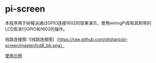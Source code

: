 pi-screen
=========

本程序用于树莓派通过GPIO连接1602的效果演示，使用wiringPi库和其附带的LCD库进行GPIO和1602的操作。

线路连接图:
![线路连接图]（https://raw.github.com/qtsharp/pi-screen/master/lcd8_bb.png）

[使用示例](https://github.com/qtsharp/pi-screen/blob/master/1602.c)
